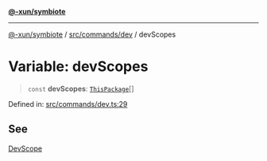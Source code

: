 [**@-xun/symbiote**](../../../../README.md)

***

[@-xun/symbiote](../../../../README.md) / [src/commands/dev](../README.md) / devScopes

# Variable: devScopes

> `const` **devScopes**: [`ThisPackage`](../../../configure/enumerations/ThisPackageGlobalScope.md#thispackage)[]

Defined in: [src/commands/dev.ts:29](https://github.com/Xunnamius/symbiote/blob/e2a70374b9e5c61d555e2445ff09c823f586ccb3/src/commands/dev.ts#L29)

## See

[DevScope](../../../configure/enumerations/ThisPackageGlobalScope.md)
